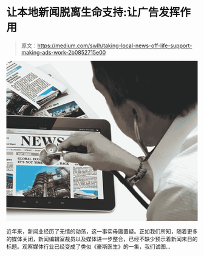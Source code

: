 # 让本地新闻脱离生命支持:让广告发挥作用

> 原文：<https://medium.com/swlh/taking-local-news-off-life-support-making-ads-work-2b0852715e00>

![](img/0485f2548f4df52eaef9d75975360505.png)

近年来，新闻业经历了无情的动荡，这一事实毋庸置疑。正如我们所知，随着更多的媒体关闭，新闻编辑室裁员以及媒体进一步整合，已经不缺少预示着新闻末日的标题。观察媒体行业已经变成了类似《豪斯医生》的一集，我们试图…